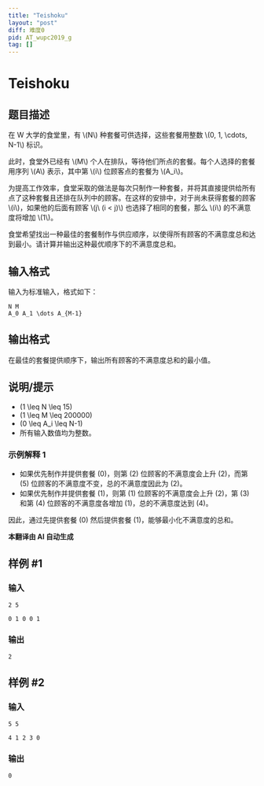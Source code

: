 ```yaml
---
title: "Teishoku"
layout: "post"
diff: 难度0
pid: AT_wupc2019_g
tag: []
---
```


# Teishoku

## 题目描述

在 W 大学的食堂里，有 \\(N\\) 种套餐可供选择，这些套餐用整数 \\(0, 1, \cdots, N-1\\) 标识。

此时，食堂外已经有 \\(M\\) 个人在排队，等待他们所点的套餐。每个人选择的套餐用序列 \\(A\\) 表示，其中第 \\(i\\) 位顾客点的套餐为 \\(A_i\\)。

为提高工作效率，食堂采取的做法是每次只制作一种套餐，并将其直接提供给所有点了这种套餐且还排在队列中的顾客。在这样的安排中，对于尚未获得套餐的顾客 \\(i\\)，如果他的后面有顾客 \\(j\\ (i < j)\\) 也选择了相同的套餐，那么 \\(i\\) 的不满意度将增加 \\(1\\)。

食堂希望找出一种最佳的套餐制作与供应顺序，以使得所有顾客的不满意度总和达到最小。请计算并输出这种最优顺序下的不满意度总和。

## 输入格式

输入为标准输入，格式如下：

```
N M
A_0 A_1 \dots A_{M-1}
```

## 输出格式

在最佳的套餐提供顺序下，输出所有顾客的不满意度总和的最小值。

## 说明/提示

- \(1 \leq N \leq 15\)
- \(1 \leq M \leq 200000\)
- \(0 \leq A_i \leq N-1\)
- 所有输入数值均为整数。

### 示例解释 1

- 如果优先制作并提供套餐 \(0\)，则第 \(2\) 位顾客的不满意度会上升 \(2\)，而第 \(5\) 位顾客的不满意度不变，总的不满意度因此为 \(2\)。
- 如果优先制作并提供套餐 \(1\)，则第 \(1\) 位顾客的不满意度会上升 \(2\)，第 \(3\) 和第 \(4\) 位顾客的不满意度各增加 \(1\)，总的不满意度达到 \(4\)。

因此，通过先提供套餐 \(0\) 然后提供套餐 \(1\)，能够最小化不满意度的总和。

 **本翻译由 AI 自动生成**

## 样例 #1

### 输入

```
2 5
0 1 0 0 1
```

### 输出

```
2
```

## 样例 #2

### 输入

```
5 5
4 1 2 3 0
```

### 输出

```
0
```

